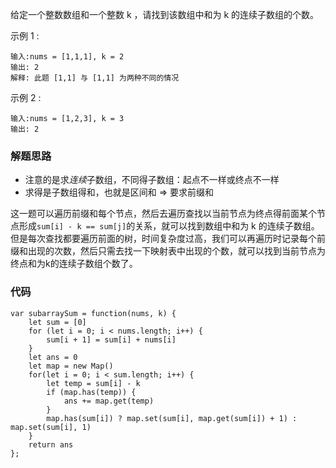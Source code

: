 给定一个整数数组和一个整数 k ，请找到该数组中和为 k 的连续子数组的个数。

示例 1 :
```
输入:nums = [1,1,1], k = 2
输出: 2
解释: 此题 [1,1] 与 [1,1] 为两种不同的情况
```
示例 2 :
```
输入:nums = [1,2,3], k = 3
输出: 2
```
### 解题思路
* 注意的是求*连续*子数组，不同得子数组：起点不一样或终点不一样
* 求得是子数组得和，也就是区间和 => 要求前缀和

这一题可以遍历前缀和每个节点，然后去遍历查找以当前节点为终点得前面某个节点形成```sum[i] - k == sum[j]```的关系，就可以找到数组中和为 k 的连续子数组。但是每次查找都要遍历前面的树，时间复杂度过高，我们可以再遍历时记录每个前缀和出现的次数，然后只需去找一下映射表中出现的个数，就可以找到当前节点为终点和为k的连续子数组个数了。

### 代码
```
var subarraySum = function(nums, k) {
    let sum = [0]
    for (let i = 0; i < nums.length; i++) {
        sum[i + 1] = sum[i] + nums[i]
    }
    let ans = 0
    let map = new Map()
    for(let i = 0; i < sum.length; i++) {
        let temp = sum[i] - k
        if (map.has(temp)) {
            ans += map.get(temp)
        }
        map.has(sum[i]) ? map.set(sum[i], map.get(sum[i]) + 1) : map.set(sum[i], 1)
    }
    return ans
};
```